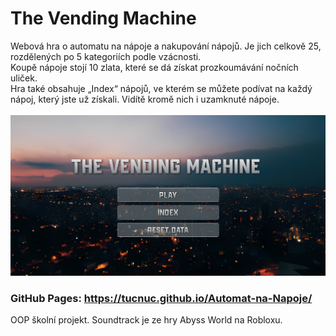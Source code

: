 # The Vending Machine
Webová hra o automatu na nápoje a nakupování nápojů. Je jich celkově 25, rozdělených po 5 kategoriích podle vzácnosti.<br>
Koupě nápoje stojí 10 zlata, které se dá získat prozkoumávání nočních uliček. <br>
Hra také obsahuje „Index“ nápojů, ve kterém se můžete podívat na každý nápoj, který jste už získali. Vidítě kromě nich i uzamknuté nápoje.
<br><br>
![Alt text](./images/readme.png)

### GitHub Pages: https://tucnuc.github.io/Automat-na-Napoje/

OOP školní projekt. Soundtrack je ze hry Abyss World na Robloxu.